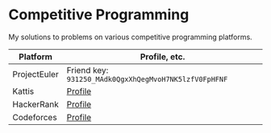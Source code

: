 # Competitive Programming

My solutions to problems on various competitive programming platforms.

| Platform | Profile, etc. |
| - | - |
| ProjectEuler | Friend key: `931250_MAdk0QgxXhQegMvoH7NK5lzfV0FpHFNF` |
| Kattis | [Profile](https://open.kattis.com/users/conor-mccauley) |
| HackerRank | [Profile](https://www.hackerrank.com/conormccauley) |
| Codeforces | [Profile](https://codeforces.com/profile/conormccauley) |
